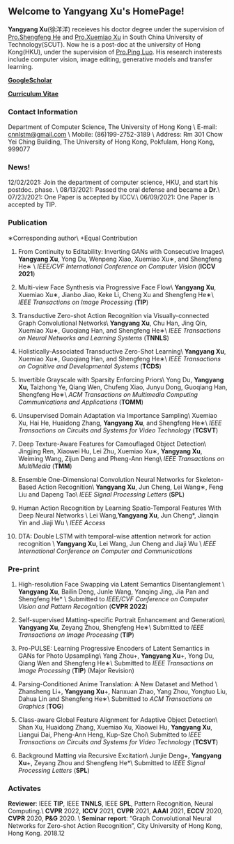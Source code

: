 ## Welcome to **Yangyang Xu**'s HomePage!

**Yangyang Xu**(徐洋洋) receieves his doctor degree under the supervision of [Pro.Shengfeng He](https://shengfenghe.com/) and [Pro.Xuemiao Xu](https://scut-mm.github.io/people.html) in South China University of Technology(SCUT). Now he is a post-doc at the university of Hong Kong(HKU), under the supervision of [Pro.Ping Luo](http://luoping.me/). His research insterests include computer vision, image editing, generative models and transfer learning.


[**GoogleScholar**](https://scholar.google.com/citations?user=SmlxBFAAAAAJ&hl=zh-CN)

[**Curriculum Vitae**](https://raw.githubusercontent.com/cnnlstm/cnnlstm.github.io/main/YangyangXu_cv.pdf)

### Contact Information
Department of Computer Science, The University of Hong Kong \\
E-mail: cnnlstm@gmail.com \\
Mobile: (86)199-2752-3189 \\
Address: Rm 301 Chow Yei Ching Building, The University of Hong Kong, Pokfulam, Hong Kong, 999077

### News!
12/02/2021: Join the department of computer science, HKU, and start his postdoc. phase. \\
08/13/2021: Passed the oral defense and became a **Dr**.\\
07/23/2021: One Paper is accepted by ICCV.\\
06/09/2021: One Paper is accepted by TIP.

### Publication

∗Corresponding author\\
+Equal Contribution

1. From Continuity to Editability: Inverting GANs with Consecutive Images\\
**Yangyang Xu**, Yong Du, Wenpeng Xiao, Xuemiao Xu∗, and Shengfeng He∗ \\
_IEEE/CVF International Conference on Computer Vision_ (**ICCV 2021**)

2. Multi-view Face Synthesis via Progressive Face Flow\\
**Yangyang Xu**, Xuemiao Xu∗, Jianbo Jiao, Keke Li, Cheng Xu and Shengfeng He∗\\
_IEEE Transactions on Image Processing_ (**TIP**)

3. Transductive Zero-shot Action Recognition via Visually-connected Graph Convolutional Networks\\
**Yangyang Xu**, Chu Han, Jing Qin, Xuemiao Xu∗, Guoqiang Han, and Shengfeng
He∗\\
_IEEE Transactions on Neural Networks and Learning Systems_ (**TNNLS**)

4. Holistically-Associated Transductive Zero-Shot Learning\\
**Yangyang Xu**, Xuemiao Xu∗, Guoqiang Han, and Shengfeng He∗\\
_IEEE Transactions on Cognitive and Developmental Systems_ (**TCDS**)

5. Invertible Grayscale with Sparsity Enforcing Priors\\
Yong Du, **Yangyang Xu**, Taizhong Ye, Qiang Wen, Chufeng Xiao, Junyu
Dong, Guoqiang Han, Shengfeng He∗\\
_ACM Transactions on Multimedia Computing Communications and Applications_ (**TOMM**)

6. Unsupervised Domain Adaptation via Importance Sampling\\
Xuemiao Xu, Hai He, Huaidong Zhang, **Yangyang Xu**, and Shengfeng He∗\\
_IEEE Transactions on Circuits and Systems for Video Technology_ (**TCSVT**)

7. Deep Texture-Aware Features for Camouflaged Object Detection\\
Jingjing Ren, Xiaowei Hu, Lei Zhu, Xuemiao Xu∗, **Yangyang Xu**, Weiming Wang, Zijun Deng and Pheng-Ann Heng\\
_IEEE Transactions on MultiMedia_ (**TMM**)

8. Ensemble One-Dimensional Convolution Neural Networks for Skeleton-Based Action Recognition\\
**Yangyang Xu**, Jun Cheng, Lei Wang∗, Feng Liu and Dapeng Tao\\
_IEEE Signal Processing Letters_ (**SPL**)

9. Human Action Recognition by Learning Spatio-Temporal Features With Deep Neural Networks \\
Lei Wang,**Yangyang Xu**, Jun Cheng*, Jianqin Yin and Jiaji Wu  \\
_IEEE Access_

10. DTA: Double LSTM with temporal-wise attention network for action recognition \\
**Yangyang Xu**, Lei Wang, Jun Cheng and Jiaji Wu \\
_IEEE International Conference on Computer and Communications_



### Pre-print


1. High-resolution Face Swapping via Latent Semantics Disentanglement \\
**Yangyang Xu**,  Bailin Deng, Junle Wang, Yanqing Jing, Jia Pan and Shengfeng He*  \\
Submitted to _IEEE/CVF Conference on Computer Vision and Pattern Recognition_ (**CVPR 2022**)


2. Self-supervised Matting-specific Portrait Enhancement and Generation\\
**Yangyang Xu**, Zeyang Zhou, Shengfeng He∗\\
Submitted to _IEEE Transactions on Image Processing_ (**TIP**) 

3. Pro-PULSE: Learning Progressive Encoders of Latent Semantics in GANs for
Photo Upsampling\\
Yang Zhou+, **Yangyang
Xu**+, Yong Du, Qiang Wen and Shengfeng He∗\\
Submitted to _IEEE Transactions on Image Processing_ (**TIP**) (Major Revision)

4. Parsing-Conditioned Anime Translation: A New Dataset and Method \\
Zhansheng Li+, **Yangyang Xu**+, Nanxuan Zhao, Yang Zhou, Yongtuo Liu, Dahua Lin and Shengfeng He∗\\
Submitted to _ACM Transactions on Graphics_ (**TOG**)

5. Class-aware Global Feature Alignment for Adaptive Object Detection\\
Shan Xu, Huaidong Zhang, Xuemiao Xu, Xiaowei Hu, **Yangyang Xu**, Liangui Dai, Pheng-Ann Heng, Kup-Sze Choi\\
Submitted to _IEEE Transactions on Circuits and Systems for Video Technology_ (**TCSVT**)

6. Background Matting via Recursive Excitation\\
Junjie Deng+, **Yangyang Xu**+, Zeyang Zhou and Shengfeng He*\\
Submitted to _IEEE Signal Processing Letters_ (**SPL**)




### Activates
**Reviewer**: IEEE **TIP**, IEEE **TNNLS**, IEEE **SPL**, Pattern Recognition, Neural Computing.\\
              **CVPR** 2022, **ICCV** 2021, **CVPR** 2021,  **AAAI** 2021, **ECCV** 2020, **CVPR** 2020, **P&G** 2020. \\
**Seminar report**: “Graph Convolutional Neural Networks for Zero-shot Action Recognition”, City University of Hong Kong, Hong Kong. 2018.12

